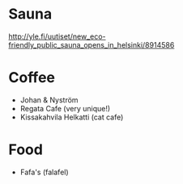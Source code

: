 # Sauna

http://yle.fi/uutiset/new_eco-friendly_public_sauna_opens_in_helsinki/8914586

# Coffee

* Johan & Nyström
* Regata Cafe (very unique!)
* Kissakahvila Helkatti (cat cafe)

# Food

* Fafa's (falafel)
